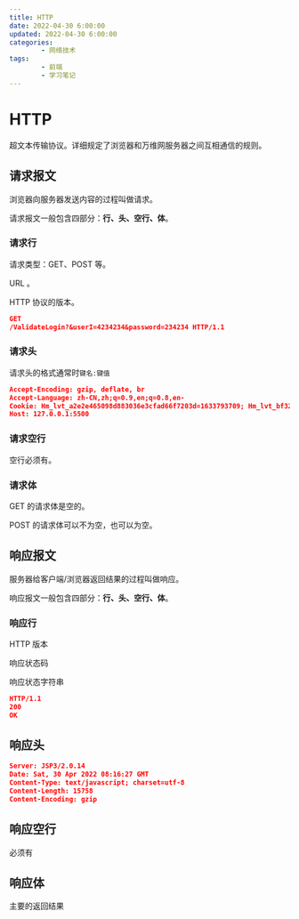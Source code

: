 ```yaml
---
title: HTTP
date: 2022-04-30 6:00:00
updated: 2022-04-30 6:00:00
categories:
        - 网络技术
tags:
        - 前端
        - 学习笔记
---
```


# HTTP

超文本传输协议。详细规定了浏览器和万维网服务器之间互相通信的规则。

## 请求报文

浏览器向服务器发送内容的过程叫做请求。

请求报文一般包含四部分：**行、头、空行、体**。

### 请求行

请求类型：GET、POST 等。

URL 。

HTTP 协议的版本。

```json
GET 
/ValidateLogin?&userI=4234234&password=234234 HTTP/1.1
```

### 请求头

请求头的格式通常时`键名:键值`

```json
Accept-Encoding: gzip, deflate, br
Accept-Language: zh-CN,zh;q=0.9,en;q=0.8,en-
Cookie: Hm_lvt_a2e2e465098d883036e3cfad66f7203d=1633793709; Hm_lvt_bf329994f1e3ebf56f3712e11a46cb4a=1633794836; Hm_lvt_8516e418a4e3ac3474b3c13bdb4687e7=1638612924; _uab_collina=164345858532791240726438
Host: 127.0.0.1:5500
```



### 请求空行

空行必须有。

### 请求体

GET 的请求体是空的。

POST 的请求体可以不为空，也可以为空。

## 响应报文

服务器给客户端/浏览器返回结果的过程叫做响应。

响应报文一般包含四部分：**行、头、空行、体**。

### 响应行

HTTP 版本

响应状态码

响应状态字符串

```json
HTTP/1.1 
200
OK
```

## 响应头

```json
Server: JSP3/2.0.14
Date: Sat, 30 Apr 2022 08:16:27 GMT
Content-Type: text/javascript; charset=utf-8
Content-Length: 15758
Content-Encoding: gzip
```

## 响应空行

必须有

## 响应体

主要的返回结果

